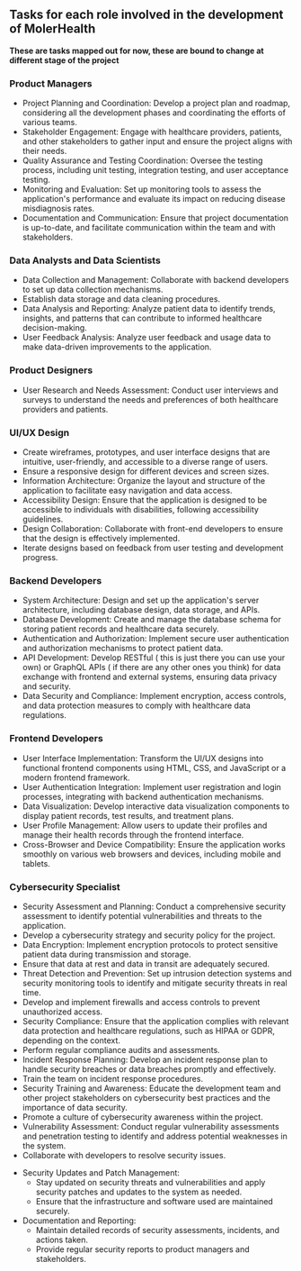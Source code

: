 ## Tasks for each role involved in the development of MolerHealth
**These are tasks mapped out for now, these are bound to change at different stage of the project** 

### Product Managers
* Project Planning and Coordination: Develop a project plan and roadmap, considering all the development phases and coordinating the efforts of various teams.
* Stakeholder Engagement: Engage with healthcare providers, patients, and other stakeholders to gather input and ensure the project aligns with their needs.
* Quality Assurance and Testing Coordination: Oversee the testing process, including unit testing, integration testing, and user acceptance testing.
* Monitoring and Evaluation: Set up monitoring tools to assess the application's performance and evaluate its impact on reducing disease misdiagnosis rates.
* Documentation and Communication: Ensure that project documentation is up-to-date, and facilitate communication within the team and with stakeholders.
### Data Analysts and Data Scientists
* Data Collection and Management: Collaborate with backend developers to set up data collection mechanisms.
* Establish data storage and data cleaning procedures.
* Data Analysis and Reporting: Analyze patient data to identify trends, insights, and patterns that can contribute to informed healthcare decision-making.
* User Feedback Analysis: Analyze user feedback and usage data to make data-driven improvements to the application.
### Product Designers 
* User Research and Needs Assessment: Conduct user interviews and surveys to understand the needs and preferences of both healthcare providers and patients.
### UI/UX Design
* Create wireframes, prototypes, and user interface designs that are intuitive, user-friendly, and accessible to a diverse range of users.
* Ensure a responsive design for different devices and screen sizes.
* Information Architecture: Organize the layout and structure of the application to facilitate easy navigation and data access.
* Accessibility Design: Ensure that the application is designed to be accessible to individuals with disabilities, following accessibility guidelines.
* Design Collaboration: Collaborate with front-end developers to ensure that the design is effectively implemented.
* Iterate designs based on feedback from user testing and development progress.
### Backend Developers
* System Architecture: Design and set up the application's server architecture, including database design, data storage, and APIs.
* Database Development: Create and manage the database schema for storing patient records and healthcare data securely.
* Authentication and Authorization: Implement secure user authentication and authorization mechanisms to protect patient data.
* API Development: Develop RESTful ( this is just there you can use your own) or GraphQL APIs ( if there are any other ones you think) for data exchange with frontend and external systems, ensuring data privacy and security.
* Data Security and Compliance: Implement encryption, access controls, and data protection measures to comply with healthcare data regulations.
### Frontend Developers
* User Interface Implementation: Transform the UI/UX designs into functional frontend components using HTML, CSS, and JavaScript or a modern frontend framework.
* User Authentication Integration: Implement user registration and login processes, integrating with backend authentication mechanisms.
* Data Visualization: Develop interactive data visualization components to display patient records, test results, and treatment plans.
* User Profile Management: Allow users to update their profiles and manage their health records through the frontend interface.
* Cross-Browser and Device Compatibility: Ensure the application works smoothly on various web browsers and devices, including mobile and tablets.
### Cybersecurity Specialist
* Security Assessment and Planning: Conduct a comprehensive security assessment to identify potential vulnerabilities and threats to the application.
* Develop a cybersecurity strategy and security policy for the project.
* Data Encryption: Implement encryption protocols to protect sensitive patient data during transmission and storage.
* Ensure that data at rest and data in transit are adequately secured.
* Threat Detection and Prevention: Set up intrusion detection systems and security monitoring tools to identify and mitigate security threats in real time.
* Develop and implement firewalls and access controls to prevent unauthorized access.
* Security Compliance: Ensure that the application complies with relevant data protection and healthcare regulations, such as HIPAA or GDPR, depending on the context.
* Perform regular compliance audits and assessments.
* Incident Response Planning: Develop an incident response plan to handle security breaches or data breaches promptly and effectively.
* Train the team on incident response procedures.
* Security Training and Awareness: Educate the development team and other project stakeholders on cybersecurity best practices and the importance of data security.
* Promote a culture of cybersecurity awareness within the project.
* Vulnerability Assessment: Conduct regular vulnerability assessments and penetration testing to identify and address potential weaknesses in the system.
* Collaborate with developers to resolve security issues.
- Security Updates and Patch Management:
  * Stay updated on security threats and vulnerabilities and apply security patches and updates to the system as needed.
  * Ensure that the infrastructure and software used are maintained securely.
- Documentation and Reporting:
  * Maintain detailed records of security assessments, incidents, and actions taken.
  * Provide regular security reports to product managers and stakeholders.
